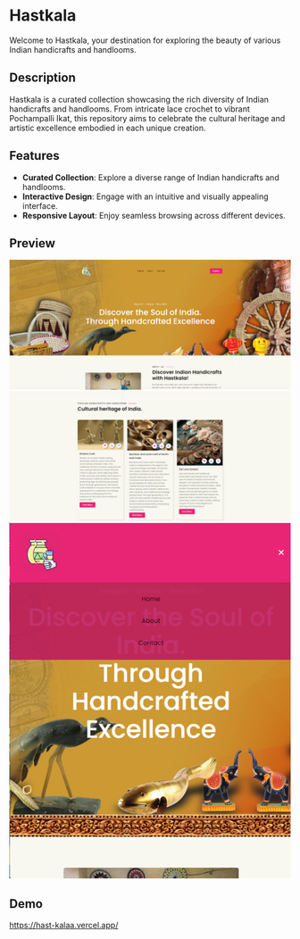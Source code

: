 # Hastkala

Welcome to Hastkala, your destination for exploring the beauty of various Indian handicrafts and handlooms.

## Description

Hastkala is a curated collection showcasing the rich diversity of Indian handicrafts and handlooms. From intricate lace crochet to vibrant Pochampalli Ikat, this repository aims to celebrate the cultural heritage and artistic excellence embodied in each unique creation.

## Features

- **Curated Collection**: Explore a diverse range of Indian handicrafts and handlooms.
- **Interactive Design**: Engage with an intuitive and visually appealing interface.
- **Responsive Layout**: Enjoy seamless browsing across different devices.

## Preview

![Hastkala Preview](p1.png)
![Hastkala Preview](p2.png)
![Responsive](p3.png)

## Demo
https://hast-kalaa.vercel.app/

